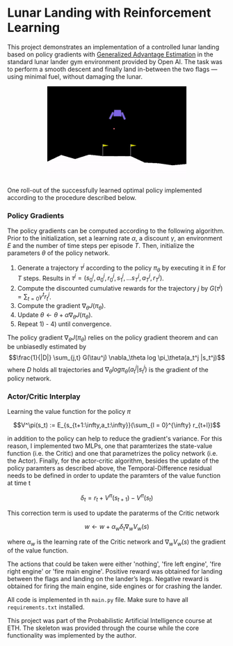 # Lunar Landing with Reinforcement Learning

This project demonstrates an implementation of a controlled lunar landing based on policy gradients with [Generalized Advantage Estimation](https://arxiv.org/abs/1506.02438) in the standard lunar lander gym environment provided by Open AI. The task was to perform a smooth descent and finally land in-between the two flags — using minimal fuel, without damaging the lunar.

<p align="center">
  <img src="lunar_lander.gif" alt="animated" />
  <figcaption>One roll-out of the successfully learned optimal policy implemented according to the procedure described below.</figcaption>
</p>

### Policy Gradients

The policy gradients can be computed according to the following algorithm. Prior to the initialization, set a learning rate $\alpha$, a discount $\gamma$, an environment $E$ and the number of time steps per episode $T$. Then, initialize the parameters $\theta$ of the policy network.

1) Generate a trajectory $\tau^j$ according to the policy $\pi_{\theta}$ by executing it in $E$ for $T$ steps. Results in $\tau^j = (s_0^j, a_0^j, r_0^j, s_1^j, \ldots s_T^j, a_T^j, r_T^j)$.
2) Compute the discounted cumulative rewards for the trajectory $j$ by $G(\tau^{j}) = \sum_{t=0} \gamma^{t} r_t^{j}$.
3) Compute the gradient $\nabla_\theta J(\pi_\theta)$.
4) Update $\theta \leftarrow \theta + \alpha \nabla_\theta J(\pi_\theta)$.
5) Repeat 1) - 4) until convergence.

The policy gradient $\nabla_\theta J(\pi_\theta)$ relies on the policy gradient theorem and can be unbiasedly estimated by $$\frac{1}{|D|} \sum_{j,t} G(\tau^j) \nabla_\theta log \pi_\theta(a_t^j |s_t^j)$$ where $D$ holds all trajectories and $\nabla_\theta log \pi_\theta(a_t^j |s_t^j)$ is the gradient of the policy network.

### Actor/Critic Interplay

Learning the value function for the policy $\pi$ 

$$V^\pi(s_t) := E_{s_{t+1:\infty,a_t:\infty}}(\sum_{l = 0}^{\infty} r_{t+l})$$

in addition to the policy can help to reduce the gradient's variance. For this reason, I implemented two MLPs, one that paramterizes the state-value function (i.e. the Critic) and one that parametrizes the policy network (i.e. the Actor). Finally, for the actor-critic algorithm, besides the update of the policy paramters as described above, the Temporal-Difference residual needs to be defined in order to update the paramters of the value function at time t

$$\delta_t = r_t + V^\pi(s_{t+1}) - V^\pi(s_{t})$$

This correction term is used to update the paraterms of the Critic network

$$w \leftarrow w + \alpha_w \delta_t \nabla_w V_w(s)$$

where $\alpha_w$ is the learning rate of the Critic network and $\nabla_w V_w(s)$ the gradient of the value function.

The actions that could be taken were either 'nothing', 'fire left engine', 'fire right engine' or 'fire main engine'. Positive reward was obtained for landing between the flags and landing on the lander’s legs. Negative reward is obtained for firing the main engine, side engines or for crashing the lander.

All code is implemented in th `main.py` file. Make sure to have all `requirements.txt` installed.

This project was part of the Probabilistic Artificial Intelligence course at ETH. The skeleton was provided through the course while the core functionality was implemented by the author.
